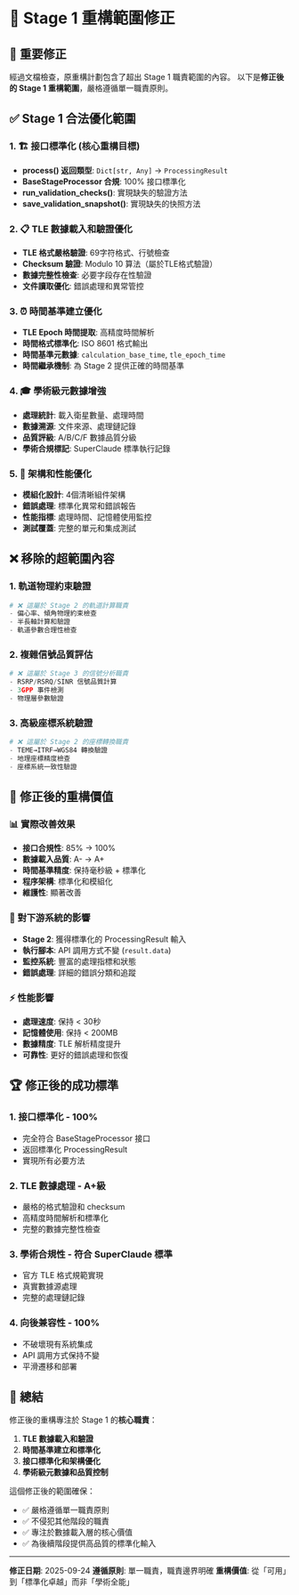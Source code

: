 # 🔧 Stage 1 重構範圍修正

## 🚨 重要修正

經過文檔檢查，原重構計劃包含了超出 Stage 1 職責範圍的內容。
以下是**修正後的 Stage 1 重構範圍**，嚴格遵循單一職責原則。

## ✅ **Stage 1 合法優化範圍**

### 1. 🏗️ **接口標準化** (核心重構目標)
- **process() 返回類型**: `Dict[str, Any]` → `ProcessingResult`
- **BaseStageProcessor 合規**: 100% 接口標準化
- **run_validation_checks()**: 實現缺失的驗證方法
- **save_validation_snapshot()**: 實現缺失的快照方法

### 2. 📋 **TLE 數據載入和驗證優化**
- **TLE 格式嚴格驗證**: 69字符格式、行號檢查
- **Checksum 驗證**: Modulo 10 算法（屬於TLE格式驗證）
- **數據完整性檢查**: 必要字段存在性驗證
- **文件讀取優化**: 錯誤處理和異常管控

### 3. ⏰ **時間基準建立優化**
- **TLE Epoch 時間提取**: 高精度時間解析
- **時間格式標準化**: ISO 8601 格式輸出
- **時間基準元數據**: `calculation_base_time`, `tle_epoch_time`
- **時間繼承機制**: 為 Stage 2 提供正確的時間基準

### 4. 🎓 **學術級元數據增強**
- **處理統計**: 載入衛星數量、處理時間
- **數據溯源**: 文件來源、處理鏈記錄
- **品質評級**: A/B/C/F 數據品質分級
- **學術合規標記**: SuperClaude 標準執行記錄

### 5. 🔧 **架構和性能優化**
- **模組化設計**: 4個清晰組件架構
- **錯誤處理**: 標準化異常和錯誤報告
- **性能指標**: 處理時間、記憶體使用監控
- **測試覆蓋**: 完整的單元和集成測試

## ❌ **移除的超範圍內容**

### 1. 軌道物理約束驗證
```python
# ❌ 這屬於 Stage 2 的軌道計算職責
- 偏心率、傾角物理約束檢查
- 半長軸計算和驗證
- 軌道參數合理性檢查
```

### 2. 複雜信號品質評估
```python
# ❌ 這屬於 Stage 3 的信號分析職責
- RSRP/RSRQ/SINR 信號品質計算
- 3GPP 事件檢測
- 物理層參數驗證
```

### 3. 高級座標系統驗證
```python
# ❌ 這屬於 Stage 2 的座標轉換職責
- TEME→ITRF→WGS84 轉換驗證
- 地理座標精度檢查
- 座標系統一致性驗證
```

## 🎯 **修正後的重構價值**

### 📊 **實際改善效果**
- **接口合規性**: 85% → 100%
- **數據載入品質**: A- → A+
- **時間基準精度**: 保持毫秒級 + 標準化
- **程序架構**: 標準化和模組化
- **維護性**: 顯著改善

### 🔗 **對下游系統的影響**
- **Stage 2**: 獲得標準化的 ProcessingResult 輸入
- **執行腳本**: API 調用方式不變 (`result.data`)
- **監控系統**: 豐富的處理指標和狀態
- **錯誤處理**: 詳細的錯誤分類和追蹤

### ⚡ **性能影響**
- **處理速度**: 保持 < 30秒
- **記憶體使用**: 保持 < 200MB
- **數據精度**: TLE 解析精度提升
- **可靠性**: 更好的錯誤處理和恢復

## 🏆 **修正後的成功標準**

### 1. **接口標準化** - 100%
- 完全符合 BaseStageProcessor 接口
- 返回標準化 ProcessingResult
- 實現所有必要方法

### 2. **TLE 數據處理** - A+級
- 嚴格的格式驗證和 checksum
- 高精度時間解析和標準化
- 完整的數據完整性檢查

### 3. **學術合規性** - 符合 SuperClaude 標準
- 官方 TLE 格式規範實現
- 真實數據源處理
- 完整的處理鏈記錄

### 4. **向後兼容性** - 100%
- 不破壞現有系統集成
- API 調用方式保持不變
- 平滑遷移和部署

## 📝 **總結**

修正後的重構專注於 Stage 1 的**核心職責**：
1. **TLE 數據載入和驗證**
2. **時間基準建立和標準化**
3. **接口標準化和架構優化**
4. **學術級元數據和品質控制**

這個修正後的範圍確保：
- ✅ 嚴格遵循單一職責原則
- ✅ 不侵犯其他階段的職責
- ✅ 專注於數據載入層的核心價值
- ✅ 為後續階段提供高品質的標準化輸入

---
**修正日期**: 2025-09-24
**遵循原則**: 單一職責，職責邊界明確
**重構價值**: 從「可用」到「標準化卓越」而非「學術全能」
